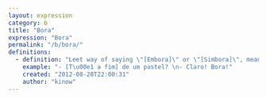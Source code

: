 ```yaml
---
layout: expression
category: b
title: "Bora"
expression: "Bora"
permalink: "/b/bora/"
definitions:
  - definition: "Leet way of saying \"[Embora]\" or \"[Simbora]\", meaning \"let's go\"."
    example: "- [T\u00e1 a fim] de um pastel? \n- Claro! Bora!"
    created: "2012-08-28T22:00:31"
    author: "kinow"
---
```

